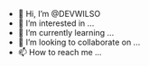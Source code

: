 - 👋 Hi, I’m @DEVWILSO
- 👀 I’m interested in ...
- 🌱 I’m currently learning ...
- 💞️ I’m looking to collaborate on ...
- 📫 How to reach me ...

<!---
DEVWILSO/DEVWILSO is a ✨ special ✨ repository because its `README.md` (this file) appears on your GitHub profile.
You can click the Preview link to take a look at your changes.
--->
